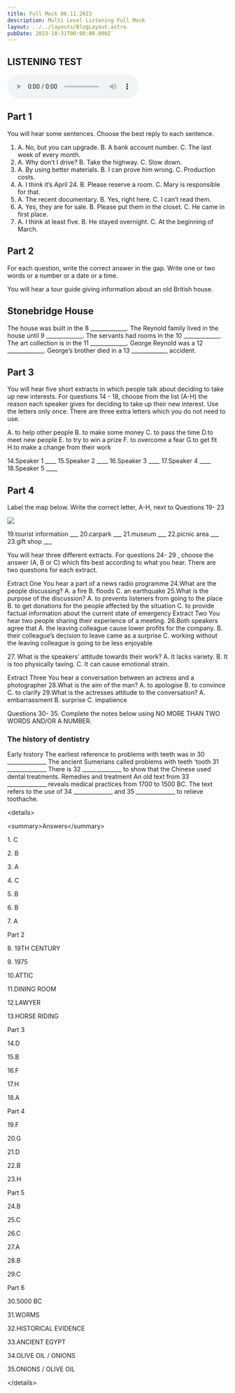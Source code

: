```yaml
---
title: Full Mock 08.11.2023
description: Multi Level Listening Full Mock
layout: ../../layouts/BlogLayout.astro
pubDate: 2023-10-31T00:00:00.000Z
---
```


## LISTENING TEST

<audio src="https://firebasestorage.googleapis.com/v0/b/exam-online-384406.appspot.com/o/Listening%2F21.09.2023%20MOCK.mp3?alt=media&token=f8209141-301b-4e1c-8e7b-36d02d3faa5a" controls class="my-2"></audio>

## Part 1

You will hear some sentences. Choose the best reply to each sentence.

1. A. No, but you can upgrade.
   B. A bank account number.
   C. The last week of every month.
2. A. Why don’t I drive?
   B. Take the highway.
   C. Slow down.
3. A. By using better materials.
   B. I can prove him wrong.
   C. Production costs.
4. A. I think it’s April 24.
   B. Please reserve a room.
   C. Mary is responsible for that.
5. A. The recent documentary.
   B. Yes, right here.
   C. I can’t read them.
6. A. Yes, they are for sale.
   B. Please put them in the closet.
   C. He came in first place.
7. A. I think at least five.
   B. He stayed overnight.
   C. At the beginning of March.

## Part 2

For each question, write the correct answer in the gap. Write one or two words or a
number or a date or a time.

You will hear a tour guide giving information about an old British house.

## Stonebridge House

The house was built in the 8 \_\_\_\_\_\_\_\_\_\_\_\_\_.
The Reynold family lived in the house until 9 \_\_\_\_\_\_\_\_\_\_\_\_\_.
The servants had rooms in the 10 \_\_\_\_\_\_\_\_\_\_\_\_\_.
The art collection is in the 11 \_\_\_\_\_\_\_\_\_\_\_\_\_.
George Reynold was a 12 \_\_\_\_\_\_\_\_\_\_\_\_\_.
George’s brother died in a 13 \_\_\_\_\_\_\_\_\_\_\_\_\_ accident.

## Part 3

You will hear five short extracts in which people talk about deciding to take up new
interests. For questions 14 - 18, choose from the list (A-H) the reason each speaker gives
for deciding to take up their new interest. Use the letters only once. There are three extra
letters which you do not need to use.

A. to help other people
B. to make some money
C. to pass the time
D.to meet new people
E. to try to win a prize
F. to overcome a fear
G.to get fit
H.to make a change from their work

14.Speaker 1 \_\_\_\_
15.Speaker 2 \_\_\_\_
16.Speaker 3 \_\_\_\_
17.Speaker 4 \_\_\_\_
18.Speaker 5 \_\_\_\_

## Part 4

Label the map below. Write the correct letter, A-H, next to Questions 19- 23

![](/uploads/map11082023.jpg)

19.tourist information \_\_\_
20.carpark \_\_\_
21.museum \_\_\_
22.picnic area \_\_\_
23.gift shop \_\_\_

You will hear three different extracts. For questions 24- 29 , choose the answer (A, В or C)
which fits best according to what you hear. There are two questions for each extract.

Extract One
You hear a part of a news radio programme
24.What are the people discussing?
A. a fire
B. floods
C. an earthquake
25.What is the purpose of the discussion?
A. to prevents listeners from going to the place
B. to get donations for the people affected by the situation
C. to provide factual information about the current state of emergency
Extract Two
You hear two people sharing their experience of a meeting.
26.Both speakers agree that
A. the leaving colleague cause lower profits for the company.
B. their colleague’s decision to leave came as a surprise
C. working without the leaving colleague is going to be less enjoyable

27\. What is the speakers’ attitude towards their work?
A. It lacks variety.
B. It is too physically taxing.
C. It can cause emotional strain.

Extract Three
You hear a conversation between an actress and a photographer
28.What is the aim of the man?
A. to apologise
B. to convince
C. to clarify
29.What is the actresses attitude to the conversation?
A. embarrassment
B. surprise
C. impatience

Questions 30- 35. Complete the notes below using NO MORE THAN TWO WORDS AND/OR
A NUMBER.

### The history of dentistry

Early history
The earliest reference to problems with teeth was in 30 \_\_\_\_\_\_\_\_\_\_\_\_\_\_ The ancient
Sumerians called problems with teeth ‘tooth 31 \_\_\_\_\_\_\_\_\_\_\_\_\_\_
There is 32 \_\_\_\_\_\_\_\_\_\_\_\_\_\_ to show that the Chinese used dental treatments.
Remedies and treatment
An old text from 33 \_\_\_\_\_\_\_\_\_\_\_\_\_\_ reveals medical practices from 1700 to 1500 BC.
The text refers to the use of 34 \_\_\_\_\_\_\_\_\_\_\_\_\_\_ and 35 \_\_\_\_\_\_\_\_\_\_\_\_\_\_ to relieve
toothache.

\<details>

\<summary>Answers\</summary>

1\. C

2\. B

3\. A

4\. C

5\. B

6\. B

7\. A

Part 2

8\. 19TH CENTURY

9\. 1975

10.ATTIC

11.DINING ROOM

12.LAWYER

13.HORSE RIDING

Part 3

14.D

15.В

16.F

17.H

18.A

Part 4

19.F

20.G

21.D

22.B

23.H

Part 5

24.B

25.C

26.C

27.A

28.B

29.C

Part 6

30.5000 BC

31.WORMS

32.HISTORICAL EVIDENCE

33.ANCIENT EGYPT

34.OLIVE OIL / ONIONS

35.ONIONS / OLIVE OIL

\</details>
